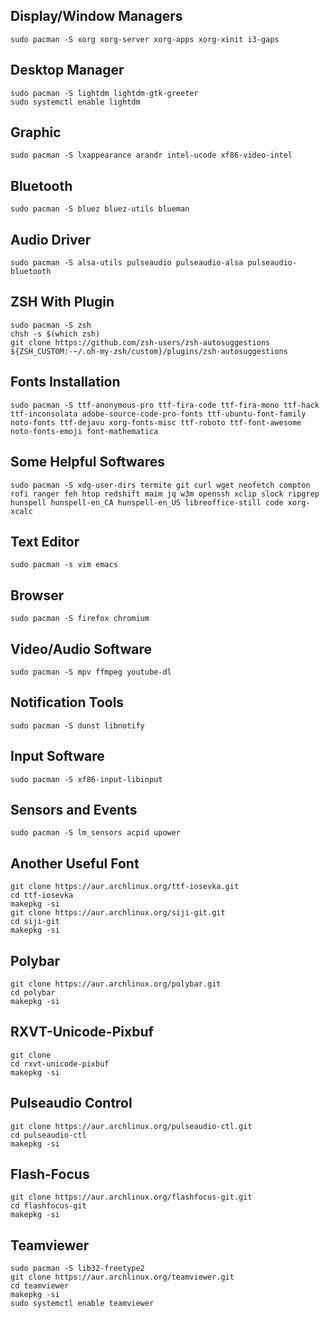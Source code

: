 ## Display/Window Managers
```
sudo pacman -S xorg xorg-server xorg-apps xorg-xinit i3-gaps 
```

## Desktop Manager
```
sudo pacman -S lightdm lightdm-gtk-greeter
sudo systemctl enable lightdm
```

## Graphic
```
sudo pacman -S lxappearance arandr intel-ucode xf86-video-intel
```

## Bluetooth
```
sudo pacman -S bluez bluez-utils blueman
```

## Audio Driver
```
sudo pacman -S alsa-utils pulseaudio pulseaudio-alsa pulseaudio-bluetooth
```

## ZSH With Plugin
```
sudo pacman -S zsh
chsh -s $(which zsh)
git clone https://github.com/zsh-users/zsh-autosuggestions ${ZSH_CUSTOM:-~/.oh-my-zsh/custom}/plugins/zsh-autosuggestions
```

## Fonts Installation
```
sudo pacman -S ttf-anonymous-pro ttf-fira-code ttf-fira-mono ttf-hack ttf-inconsolata adobe-source-code-pro-fonts ttf-ubuntu-font-family noto-fonts ttf-dejavu xorg-fonts-misc ttf-roboto ttf-font-awesome noto-fonts-emoji font-mathematica
```

## Some Helpful Softwares
```
sudo pacman -S xdg-user-dirs termite git curl wget neofetch compton rofi ranger feh htop redshift maim jq w3m openssh xclip slock ripgrep hunspell hunspell-en_CA hunspell-en_US libreoffice-still code xorg-xcalc
```

## Text Editor
```
sudo pacman -s vim emacs 
```

## Browser
```
sudo pacman -S firefox chromium
```

## Video/Audio Software
```
sudo pacman -S mpv ffmpeg youtube-dl 
```

## Notification Tools
```
sudo pacman -S dunst libnotify
```

## Input Software
```
sudo pacman -S xf86-input-libinput
```

## Sensors and Events
```
sudo pacman -S lm_sensors acpid upower
```

## Another Useful Font
```
git clone https://aur.archlinux.org/ttf-iosevka.git
cd ttf-iosevka
makepkg -si
git clone https://aur.archlinux.org/siji-git.git
cd siji-git
makepkg -si
```

## Polybar
```
git clone https://aur.archlinux.org/polybar.git
cd polybar
makepkg -si
```

## RXVT-Unicode-Pixbuf
```
git clone
cd rxvt-unicode-pixbuf
makepkg -si
```

## Pulseaudio Control
```
git clone https://aur.archlinux.org/pulseaudio-ctl.git
cd pulseaudio-ctl
makepkg -si
```

## Flash-Focus
```
git clone https://aur.archlinux.org/flashfocus-git.git
cd flashfocus-git
makepkg -si
```

## Teamviewer
```
sudo pacman -S lib32-freetype2 
git clone https://aur.archlinux.org/teamviewer.git
cd teamviewer
makepkg -si
sudo systemctl enable teamviewer
```
